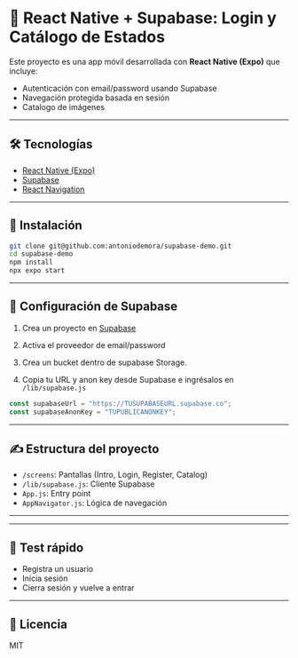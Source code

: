 # 📱 React Native + Supabase: Login y Catálogo de Estados

Este proyecto es una app móvil desarrollada con **React Native (Expo)** que incluye:

- Autenticación con email/password usando Supabase
- Navegación protegida basada en sesión
- Catalogo de imágenes

---

## 🛠 Tecnologías

- [React Native (Expo)](https://expo.dev)
- [Supabase](https://supabase.com)
- [React Navigation](https://reactnavigation.org)

---

## 🚀 Instalación

```bash
git clone git@github.com:antoniodemora/supabase-demo.git
cd supabase-demo
npm install
npx expo start
```

---

## 🧩 Configuración de Supabase

1. Crea un proyecto en [Supabase](https://supabase.com)
2. Activa el proveedor de email/password

3. Crea un bucket dentro de supabase Storage.
4. Copia tu URL y anon key desde Supabase e ingrésalos en `/lib/supabase.js`

```js
const supabaseUrl = "https://TUSUPABASEURL.supabase.co";
const supabaseAnonKey = "TUPUBLICANONKEY";
```

---

## ✍ Estructura del proyecto

- `/screens`: Pantallas (Intro, Login, Register, Catalog)
- `/lib/supabase.js`: Cliente Supabase
- `App.js`: Entry point
- `AppNavigator.js`: Lógica de navegación

---

---

## 🧪 Test rápido

- Registra un usuario
- Inicia sesión
- Cierra sesión y vuelve a entrar

---

## 📄 Licencia

MIT
